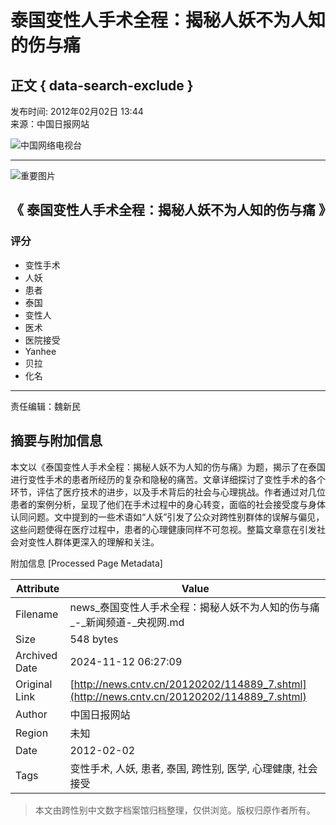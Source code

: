 # 泰国变性人手术全程：揭秘人妖不为人知的伤与痛

## 正文 { data-search-exclude }


发布时间: 2012年02月02日 13:44  
来源：中国日报网站  

![中国网络电视台](http://p2.img.cctvpic.com/special/netvs/20100716/images/logo20131113.jpg)

---

![重要图片](http://image.xinmin.cn/2012/02/01/20120201091752009740.jpg)

## 《 泰国变性人手术全程：揭秘人妖不为人知的伤与痛 》

### 评分
- 变性手术
- 人妖
- 患者
- 泰国
- 变性人
- 医术
- 医院接受
- Yanhee
- 贝拉
- 化名

---

责任编辑：魏新民

## 摘要与附加信息

<!-- tcd_abstract -->
本文以《泰国变性人手术全程：揭秘人妖不为人知的伤与痛》为题，揭示了在泰国进行变性手术的患者所经历的复杂和隐秘的痛苦。文章详细探讨了变性手术的各个环节，评估了医疗技术的进步，以及手术背后的社会与心理挑战。作者通过对几位患者的案例分析，呈现了他们在手术过程中的身心转变，面临的社会接受度与身体认同问题。文中提到的一些术语如“人妖”引发了公众对跨性别群体的误解与偏见，这些问题使得在医疗过程中，患者的心理健康同样不可忽视。整篇文章意在引发社会对变性人群体更深入的理解和关注。
<!-- tcd_abstract_end -->

附加信息 [Processed Page Metadata]

| Attribute       | Value                                  |
|-----------------|----------------------------------------|
| Filename        | news_泰国变性人手术全程：揭秘人妖不为人知的伤与痛_-_新闻频道-_央视网.md                             |
| Size            | 548 bytes                           |
| Archived Date   | 2024-11-12 06:27:09                             |
| Original Link   | [http://news.cntv.cn/20120202/114889_7.shtml](http://news.cntv.cn/20120202/114889_7.shtml)                       |
| Author          | 中国日报网站                               |
| Region          | 未知                               |
| Date            | 2012-02-02                                 |
| Tags            | 变性手术, 人妖, 患者, 泰国, 跨性别, 医学, 心理健康, 社会接受                                 |
>
> 本文由跨性别中文数字档案馆归档整理，仅供浏览。版权归原作者所有。
>